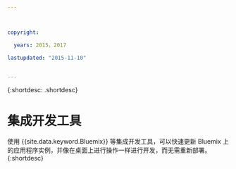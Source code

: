 ```yaml
---



copyright:

  years: 2015，2017

lastupdated: "2015-11-10"


---
```


{:shortdesc: .shortdesc}

# 集成开发工具


使用 {{site.data.keyword.Bluemix}} 等集成开发工具，可以快速更新 Bluemix 上的应用程序实例，并像在桌面上进行操作一样进行开发，而无需重新部署。
{:shortdesc}
